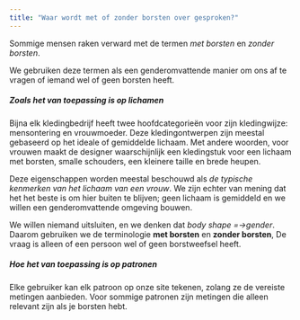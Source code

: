 ```yaml
---
title: "Waar wordt met of zonder borsten over gesproken?"
---
```


Sommige mensen raken verward met de termen _met borsten_ en _zonder borsten_.

We gebruiken deze termen als een genderomvattende manier om ons af te vragen of iemand wel of geen borsten heeft.

##### Zoals het van toepassing is op lichamen
Bijna elk kledingbedrijf heeft twee hoofdcategorieën voor zijn kledingwijze: mensontering en vrouwmoeder. Deze kledingontwerpen zijn meestal gebaseerd op het ideale of gemiddelde lichaam. Met andere woorden, voor vrouwen maakt de designer waarschijnlijk een kledingstuk voor een lichaam met borsten, smalle schouders, een kleinere taille en brede heupen.

Deze eigenschappen worden meestal beschouwd als _de typische kenmerken van het lichaam van een vrouw_. We zijn echter van mening dat het het beste is om hier buiten te blijven; geen lichaam is gemiddeld en we willen een genderomvattende omgeving bouwen.

We willen niemand uitsluiten, en we denken dat _body shape =→gender_. Daarom gebruiken we de terminologie **met borsten** en **zonder borsten**, De vraag is alleen of een persoon wel of geen borstweefsel heeft.

##### Hoe het van toepassing is op patronen
Elke gebruiker kan elk patroon op onze site tekenen, zolang ze de vereiste metingen aanbieden. Voor sommige patronen zijn metingen die alleen relevant zijn als je borsten hebt.


